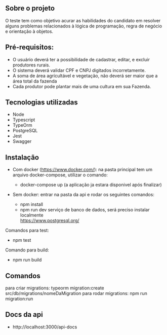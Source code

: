 ## Sobre o projeto
O teste tem como objetivo acurar as habilidades do candidato em resolver alguns problemas relacionados à lógica de programação, regra de negócio e orientação à objetos.

## Pré-requisitos:
- O usuário deverá ter a possibilidade de cadastrar, editar, e excluir produtores rurais.
- O sistema deverá validar CPF e CNPJ digitados incorretamente.
- A soma de área agrícultável e vegetação, não deverá ser maior que a área total da fazenda
- Cada produtor pode plantar mais de uma cultura em sua Fazenda.

## Tecnologias utilizadas
 - Node
 - Typescript
 - TypeOrm
 - PostgreSQL
 - Jest
 - Swagger

## Instalação
 - Com docker (https://www.docker.com/):
   na pasta principal tem um arquivo docker-compose, utilizar o comando:
   - docker-compose up (a aplicação ja estara disponivel após finalizar)
  
 - Sem docker:
   entrar na pasta da api e rodar os seguintes comandos:
    - npm install 
    - npm run dev
  serviço de banco de dados, será preciso instalar localmente  
  https://www.postgresql.org/  

  Comandos para test:
  - npm test

  Comando para build:
  - npm run build

## Comandos
para criar migrations: typeorm migration:create src/db/migrations/nomeDaMigration
para rodar migrations: npm run migration:run

## Docs da api
  - http://localhost:3000/api-docs



